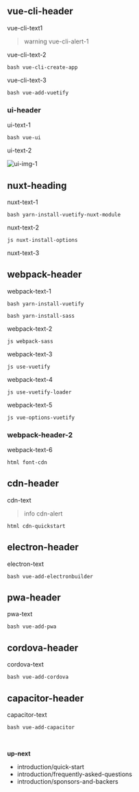 <!-- # heading -->

<!-- heading-text -->

## vue-cli-header

vue-cli-text1

>warning vue-cli-alert-1

vue-cli-text-2

`bash vue-cli-create-app`

vue-cli-text-3

`bash vue-add-vuetify`

### ui-header

ui-text-1

`bash vue-ui`

ui-text-2

![ui-img-1](quick-start/vue_ui.png)

## nuxt-heading

nuxt-text-1

`bash yarn-install-vuetify-nuxt-module`

nuxt-text-2

`js nuxt-install-options`

nuxt-text-3

## webpack-header

webpack-text-1

`bash yarn-install-vuetify`

`bash yarn-install-sass`

webpack-text-2

`js webpack-sass`

webpack-text-3

`js use-vuetify`

webpack-text-4

`js use-vuetify-loader`

webpack-text-5

`js vue-options-vuetify`

### webpack-header-2

webpack-text-6

`html font-cdn`

## cdn-header

cdn-text

>info cdn-alert

`html cdn-quickstart`

## electron-header

electron-text

`bash vue-add-electronbuilder`

## pwa-header

pwa-text

`bash vue-add-pwa`

## cordova-header

cordova-text

`bash vue-add-cordova`

## capacitor-header

capacitor-text

`bash vue-add-capacitor`

<br>

**up-next**
  * introduction/quick-start
  * introduction/frequently-asked-questions
  * introduction/sponsors-and-backers
